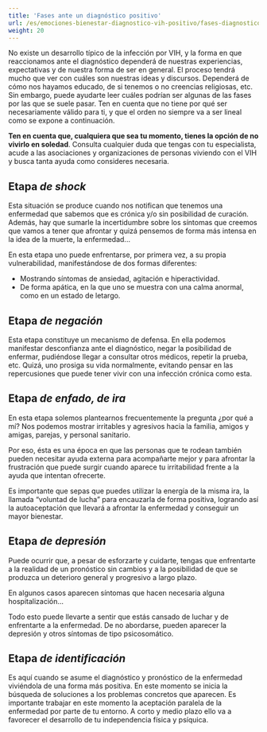 ```yaml
---
title: 'Fases ante un diagnóstico positivo'
url: /es/emociones-bienestar-diagnostico-vih-positivo/fases-diagnostico-vih-positivo/
weight: 20
---
```


No existe un desarrollo típico de la infección por VIH, y la forma en que reaccionamos ante el diagnóstico dependerá de nuestras experiencias, expectativas y de nuestra forma de ser en general. El proceso tendrá mucho que ver con cuáles son nuestras ideas y discursos. Dependerá de cómo nos hayamos educado, de si tenemos o no creencias religiosas, etc. Sin embargo, puede ayudarte leer cuáles podrían ser algunas de las fases por las que se suele pasar. Ten en cuenta que no tiene por qué ser necesariamente válido para ti, y que el orden no siempre va a ser lineal como se expone a continuación.

**Ten en cuenta que, cualquiera que sea tu momento, tienes la opción de no vivirlo en soledad**. Consulta cualquier duda que tengas con tu especialista, acude a las asociaciones y organizaciones de personas viviendo con el VIH y busca tanta ayuda como consideres necesaria.

## Etapa _de shock_

Esta situación se produce cuando nos notifican que tenemos una enfermedad que sabemos que es crónica y/o sin posibilidad de curación. Además, hay que sumarle la incertidumbre sobre los síntomas que creemos que vamos a tener que afrontar y quizá pensemos de forma más intensa en la idea de la muerte, la enfermedad...

En esta etapa uno puede enfrentarse, por primera vez, a su propia vulnerabilidad, manifestándose de dos formas diferentes:

- Mostrando síntomas de ansiedad, agitación e hiperactividad.
- De forma apática, en la que uno se muestra con una calma anormal, como en un estado de letargo.

## Etapa _de negación_

Esta etapa constituye un mecanismo de defensa. En ella podemos manifestar desconfianza ante el diagnóstico, negar la posibilidad de enfermar, pudiéndose llegar a consultar otros médicos, repetir la prueba, etc. Quizá, uno prosiga su vida normalmente, evitando pensar en las repercusiones que puede tener vivir con una infección crónica como esta.

## Etapa _de enfado, de ira_

En esta etapa solemos plantearnos frecuentemente la pregunta ¿por qué a mí? Nos podemos mostrar irritables y agresivos hacia la familia, amigos y amigas, parejas, y personal sanitario.

Por eso, ésta es una época en que las personas que te rodean también pueden necesitar ayuda externa para acompañarte mejor y para afrontar la frustración que puede surgir cuando aparece tu irritabilidad frente a la ayuda que intentan ofrecerte.

Es importante que sepas que puedes utilizar la energía de la misma ira, la llamada “voluntad de lucha” para encauzarla de forma positiva, logrando así la autoaceptación que llevará a afrontar la enfermedad y conseguir un mayor bienestar.

## Etapa _de depresión_

Puede ocurrir que, a pesar de esforzarte y cuidarte, tengas que enfrentarte a la realidad de un pronóstico sin cambios y a la posibilidad de que se produzca un deterioro general y progresivo a largo plazo.

En algunos casos aparecen síntomas que hacen necesaria alguna hospitalización...

Todo esto puede llevarte a sentir que estás cansado de luchar y de enfrentarte a la enfermedad. De no abordarse, pueden aparecer la depresión y otros síntomas de tipo psicosomático.

## Etapa _de identificación_

Es aquí cuando se asume el diagnóstico y pronóstico de la enfermedad viviéndola de una forma más positiva. En este momento se inicia la búsqueda de soluciones a los problemas concretos que aparecen. Es importante trabajar en este momento la aceptación paralela de la enfermedad por parte de tu entorno. A corto y medio plazo ello va a favorecer el desarrollo de tu independencia física y psíquica.
